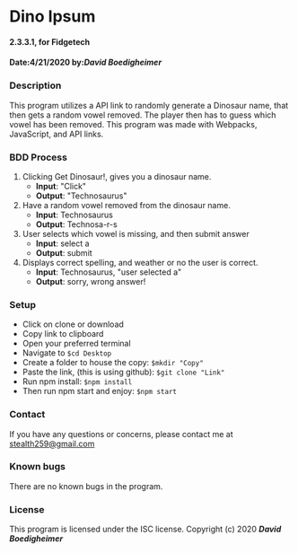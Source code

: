 # Dino Ipsum
#### 2.3.3.1, for Fidgetech
#### Date:4/21/2020  by:_**David Boedigheimer**_
### Description
This program utilizes a API link to randomly generate a Dinosaur name, that then gets a random vowel removed. The player then has to guess which vowel has been removed. This program was made with Webpacks, JavaScript, and API links.
### BDD Process
1. Clicking Get Dinosaur!, gives you a dinosaur name.
      * **Input**: "Click"
      * **Output**: "Technosaurus"
2. Have a random vowel removed from the dinosaur name.
      * **Input**: Technosaurus
      * **Output**: Technosa-r-s
3. User selects which vowel is missing, and then submit answer
      * **Input**: select a
      * **Output**: submit
4. Displays correct spelling, and weather or no the user is correct.
      * **Input**: Technosaurus, "user selected a"
      * **Output**: sorry, wrong answer!
### Setup
* Click on clone or download
* Copy link to clipboard
* Open your preferred terminal
* Navigate to `$cd Desktop`
* Create a folder to house the copy: `$mkdir "Copy"`
* Paste the link, (this is using github): `$git clone "Link"`
* Run npm install: `$npm install`
* Then run npm start and enjoy: `$npm start`
### Contact
If you have any questions or concerns, please contact me at stealth259@gmail.com
### Known bugs
There are no known bugs in the program.
### License
This program is licensed under the ISC license.
Copyright (c) 2020 _**David Boedigheimer**_
